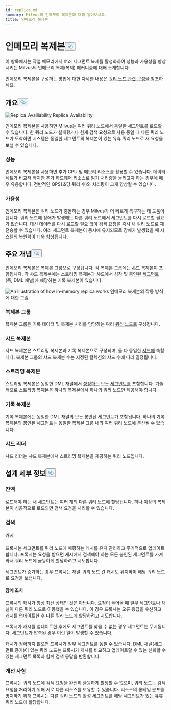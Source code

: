 ```yaml
---
id: replica.md
summary: Milvus의 인메모리 복제본에 대해 알아보세요.
title: 인메모리 복제본
---
```

<h1 id="In-Memory-Replica" class="common-anchor-header">인메모리 복제본<button data-href="#In-Memory-Replica" class="anchor-icon" translate="no">
      <svg translate="no"
        aria-hidden="true"
        focusable="false"
        height="20"
        version="1.1"
        viewBox="0 0 16 16"
        width="16"
      >
        <path
          fill="#0092E4"
          fill-rule="evenodd"
          d="M4 9h1v1H4c-1.5 0-3-1.69-3-3.5S2.55 3 4 3h4c1.45 0 3 1.69 3 3.5 0 1.41-.91 2.72-2 3.25V8.59c.58-.45 1-1.27 1-2.09C10 5.22 8.98 4 8 4H4c-.98 0-2 1.22-2 2.5S3 9 4 9zm9-3h-1v1h1c1 0 2 1.22 2 2.5S13.98 12 13 12H9c-.98 0-2-1.22-2-2.5 0-.83.42-1.64 1-2.09V6.25c-1.09.53-2 1.84-2 3.25C6 11.31 7.55 13 9 13h4c1.45 0 3-1.69 3-3.5S14.5 6 13 6z"
        ></path>
      </svg>
    </button></h1><p>이 항목에서는 작업 메모리에서 여러 세그먼트 복제를 활성화하여 성능과 가용성을 향상시키는 Milvus의 인메모리 복제(복제) 메커니즘에 대해 소개합니다.</p>
<p>인메모리 복제본을 구성하는 방법에 대한 자세한 내용은 <a href="/docs/ko/configure_querynode.md#queryNodereplicas">쿼리 노드 관련 구성을</a> 참조하세요.</p>
<h2 id="Overview" class="common-anchor-header">개요<button data-href="#Overview" class="anchor-icon" translate="no">
      <svg translate="no"
        aria-hidden="true"
        focusable="false"
        height="20"
        version="1.1"
        viewBox="0 0 16 16"
        width="16"
      >
        <path
          fill="#0092E4"
          fill-rule="evenodd"
          d="M4 9h1v1H4c-1.5 0-3-1.69-3-3.5S2.55 3 4 3h4c1.45 0 3 1.69 3 3.5 0 1.41-.91 2.72-2 3.25V8.59c.58-.45 1-1.27 1-2.09C10 5.22 8.98 4 8 4H4c-.98 0-2 1.22-2 2.5S3 9 4 9zm9-3h-1v1h1c1 0 2 1.22 2 2.5S13.98 12 13 12H9c-.98 0-2-1.22-2-2.5 0-.83.42-1.64 1-2.09V6.25c-1.09.53-2 1.84-2 3.25C6 11.31 7.55 13 9 13h4c1.45 0 3-1.69 3-3.5S14.5 6 13 6z"
        ></path>
      </svg>
    </button></h2><p>
  
   <span class="img-wrapper"> <img translate="no" src="/docs/v2.4.x/assets/replica_availability.jpg" alt="Replica_Availiability" class="doc-image" id="replica_availiability" />
   </span> <span class="img-wrapper"> <span>Replica_Availability</span> </span></p>
<p>인메모리 복제본을 사용하면 Milvus는 여러 쿼리 노드에서 동일한 세그먼트를 로드할 수 있습니다. 한 쿼리 노드가 실패했거나 현재 검색 요청으로 사용 중일 때 다른 쿼리 노드가 도착하면 시스템은 동일한 세그먼트의 복제본이 있는 유휴 쿼리 노드로 새 요청을 보낼 수 있습니다.</p>
<h3 id="Performance" class="common-anchor-header">성능</h3><p>인메모리 복제본을 사용하면 추가 CPU 및 메모리 리소스를 활용할 수 있습니다. 데이터 세트가 비교적 작지만 추가 하드웨어 리소스로 읽기 처리량을 늘리고자 하는 경우에 매우 유용합니다. 전반적인 QPS(초당 쿼리 수)와 처리량이 크게 향상될 수 있습니다.</p>
<h3 id="Availability" class="common-anchor-header">가용성</h3><p>인메모리 복제본은 쿼리 노드가 충돌하는 경우 Milvus가 더 빠르게 복구하는 데 도움이 됩니다. 쿼리 노드에 장애가 발생해도 다른 쿼리 노드에서 세그먼트를 다시 로드할 필요가 없습니다. 대신 데이터를 다시 로드할 필요 없이 검색 요청을 즉시 새 쿼리 노드로 재전송할 수 있습니다. 여러 세그먼트 복제본이 동시에 유지되므로 장애가 발생했을 때 시스템의 복원력이 더욱 향상됩니다.</p>
<h2 id="Key-Concepts" class="common-anchor-header">주요 개념<button data-href="#Key-Concepts" class="anchor-icon" translate="no">
      <svg translate="no"
        aria-hidden="true"
        focusable="false"
        height="20"
        version="1.1"
        viewBox="0 0 16 16"
        width="16"
      >
        <path
          fill="#0092E4"
          fill-rule="evenodd"
          d="M4 9h1v1H4c-1.5 0-3-1.69-3-3.5S2.55 3 4 3h4c1.45 0 3 1.69 3 3.5 0 1.41-.91 2.72-2 3.25V8.59c.58-.45 1-1.27 1-2.09C10 5.22 8.98 4 8 4H4c-.98 0-2 1.22-2 2.5S3 9 4 9zm9-3h-1v1h1c1 0 2 1.22 2 2.5S13.98 12 13 12H9c-.98 0-2-1.22-2-2.5 0-.83.42-1.64 1-2.09V6.25c-1.09.53-2 1.84-2 3.25C6 11.31 7.55 13 9 13h4c1.45 0 3-1.69 3-3.5S14.5 6 13 6z"
        ></path>
      </svg>
    </button></h2><p>인메모리 복제본은 복제본 그룹으로 구성됩니다. 각 복제본 그룹에는 <a href="https://milvus.io/docs/v2.1.x/glossary.md#Sharding">샤드</a> 복제본이 포함됩니다. 각 샤드 복제본에는 스트리밍 복제본과 샤드에서 성장 및 봉인된 <a href="https://milvus.io/docs/v2.1.x/glossary.md#Segment">세그먼트</a> (즉, DML 채널)에 해당하는 기록 복제본이 있습니다.</p>
<p>
  
   <span class="img-wrapper"> <img translate="no" src="/docs/v2.4.x/assets/replica_availability.jpg" alt="An illustration of how in-memory replica works" class="doc-image" id="an-illustration-of-how-in-memory-replica-works" />
   </span> <span class="img-wrapper"> <span>인메모리 복제본의 작동 방식에 대한 그림</span> </span></p>
<h3 id="Replica-group" class="common-anchor-header">복제본 그룹</h3><p>복제본 그룹은 기록 데이터 및 복제본 처리를 담당하는 여러 <a href="https://milvus.io/docs/v2.1.x/four_layers.md#Query-node">쿼리 노드로</a> 구성됩니다.</p>
<h3 id="Shard-replica" class="common-anchor-header">샤드 복제본</h3><p>샤드 복제본은 스트리밍 복제본과 기록 복제본으로 구성되며, 둘 다 동일한 <a href="https://milvus.io/blog/deep-dive-1-milvus-architecture-overview.md#Shard">샤드에</a> 속합니다. 복제본 그룹의 샤드 복제본 수는 지정된 컬렉션의 샤드 수에 따라 결정됩니다.</p>
<h3 id="Streaming-replica" class="common-anchor-header">스트리밍 복제본</h3><p>스트리밍 복제본은 동일한 DML 채널에서 <a href="https://milvus.io/docs/v2.1.x/glossary.md#Segment">성장하는</a> 모든 <a href="https://milvus.io/docs/v2.1.x/glossary.md#Segment">세그먼트를</a> 포함합니다. 기술적으로 스트리밍 복제본은 하나의 복제본에서 하나의 쿼리 노드만 제공해야 합니다.</p>
<h3 id="Historical-replica" class="common-anchor-header">기록 복제본</h3><p>기록 복제본에는 동일한 DML 채널의 모든 봉인된 세그먼트가 포함됩니다. 하나의 기록 복제본의 봉인된 세그먼트는 동일한 복제본 그룹 내의 여러 쿼리 노드에 분산될 수 있습니다.</p>
<h3 id="Shard-leader" class="common-anchor-header">샤드 리더</h3><p>샤드 리더는 샤드 복제본에서 스트리밍 복제본을 제공하는 쿼리 노드입니다.</p>
<h2 id="Design-Details" class="common-anchor-header">설계 세부 정보<button data-href="#Design-Details" class="anchor-icon" translate="no">
      <svg translate="no"
        aria-hidden="true"
        focusable="false"
        height="20"
        version="1.1"
        viewBox="0 0 16 16"
        width="16"
      >
        <path
          fill="#0092E4"
          fill-rule="evenodd"
          d="M4 9h1v1H4c-1.5 0-3-1.69-3-3.5S2.55 3 4 3h4c1.45 0 3 1.69 3 3.5 0 1.41-.91 2.72-2 3.25V8.59c.58-.45 1-1.27 1-2.09C10 5.22 8.98 4 8 4H4c-.98 0-2 1.22-2 2.5S3 9 4 9zm9-3h-1v1h1c1 0 2 1.22 2 2.5S13.98 12 13 12H9c-.98 0-2-1.22-2-2.5 0-.83.42-1.64 1-2.09V6.25c-1.09.53-2 1.84-2 3.25C6 11.31 7.55 13 9 13h4c1.45 0 3-1.69 3-3.5S14.5 6 13 6z"
        ></path>
      </svg>
    </button></h2><h3 id="Balance" class="common-anchor-header">잔액</h3><p>로드해야 하는 새 세그먼트는 여러 개의 다른 쿼리 노드에 할당됩니다. 하나 이상의 복제본이 성공적으로 로드되면 검색 요청을 처리할 수 있습니다.</p>
<h3 id="Search" class="common-anchor-header">검색</h3><h4 id="Cache" class="common-anchor-header">캐시</h4><p>프록시는 세그먼트를 쿼리 노드에 매핑하는 캐시를 유지 관리하고 주기적으로 업데이트합니다. 프록시는 요청을 받으면 캐시에서 검색해야 하는 모든 봉인된 세그먼트를 가져와서 쿼리 노드에 균등하게 할당하려고 시도합니다.</p>
<p>세그먼트가 증가하는 경우 프록시는 채널-쿼리 노드 간 캐시도 유지하며 해당 쿼리 노드로 요청을 보냅니다.</p>
<h4 id="Failover" class="common-anchor-header">장애 조치</h4><p>프록시의 캐시가 항상 최신 상태인 것은 아닙니다. 요청이 들어올 때 일부 세그먼트나 채널이 다른 쿼리 노드로 이동했을 수 있습니다. 이 경우 프록시는 오류 응답을 수신하고 캐시를 업데이트한 후 다른 쿼리 노드에 할당하려고 시도합니다.</p>
<p>프록시가 캐시를 업데이트한 후에도 세그먼트를 찾을 수 없는 경우 세그먼트는 무시됩니다. 세그먼트가 압축된 경우 이런 일이 발생할 수 있습니다.</p>
<p>캐시가 정확하지 않으면 프록시가 일부 세그먼트를 놓칠 수 있습니다. DML 채널(세그먼트 증가)이 있는 쿼리 노드는 프록시가 캐시를 비교하고 업데이트할 수 있는 신뢰할 수 있는 세그먼트 목록과 함께 검색 응답을 반환합니다.</p>
<h3 id="Enhancement" class="common-anchor-header">개선 사항</h3><p>프록시는 쿼리 노드에 검색 요청을 완전히 균등하게 할당할 수 없으며, 쿼리 노드는 검색 요청을 처리하기 위해 서로 다른 리소스를 보유할 수 있습니다. 리소스의 롱테일 분포를 방지하기 위해 프록시는 다른 쿼리 노드의 활성 세그먼트를 해당 세그먼트가 있는 유휴 쿼리 노드에 할당합니다.</p>
